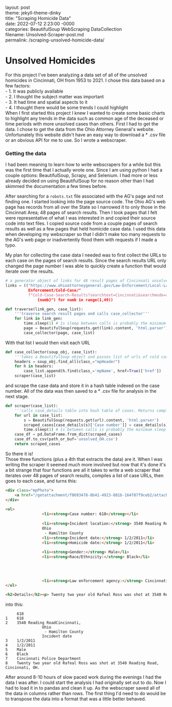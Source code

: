 
layout: post  
theme: jekyll-theme-dinky  
title: "Scraping Homicide Data"  
date: 2022-07-12 2:23:00 -0000  
categories: BeautifulSoup WebScraping DataCollection  
filename: Unsolved-Scraper-post.md  
permalink: /scraping-unsolved-homicide-data/  


#  Unsolved Homicides
For this project I've been analyzing a data set of all of the unsolved homicides in Cincinnati, OH from 1953 to 2021. I chose this data based on a few factors:   
		- 1. It was publicly available  
		- 2. I thought the subject matter was important  
		- 3. It had time and spatial aspects to it  
		- 4. I thought there would be some trends I could highlight  
When I first started this project I knew I wanted to create some basic charts to highlight any trends in the data such as common age of the deceased or time periods with more unsolved cases than others. First I had to get the data. I chose to get the data from the Ohio Attorney General's website. Unfortunately this website didn't have an easy way to download a * .csv file or an obvious API for me to use. So I wrote a webscraper.  
### Getting the data
 I had been meaning to learn how to write webscrapers for a while but this was the first time that I actually wrote one. Since I am using python I had a couple options: BeautifulSoup, Scrapy, and Selenium. I had more or less already decided on using BeautifulSoup for no reason other than I had skimmed the documentation a few times before.   
 
 After searching for a ``robots.txt`` file associated with the AG's page and not finding one. I started looking into the page source code. The Ohio AG's web page has records from all over the State so I narrowed it to only those in the Cincinnati Area; 48 pages of search results. Then I took pages that I felt were representative of what I was interested in and copied their source code into text files. I copied source code from a couple pages of search results as well as a few pages that held homicide case data. I used this data when developing my webscraper so that I didn't make too many requests to the AG's web page or inadvertently flood them with requests if I made a typo. 
 
 My plan for collecting the case data I needed was to first collect the URLs to each case on the pages of search results. Since the search results URL only changed the page number I was able to quickly create a function that would iterate over the results.
 
```python
# a generator object of links for 48 result pages of Cincinnati unsolved homicides
links = (("https://www.ohioattorneygeneral.gov/Law-Enforcement/Local-Law- 
		  Enforcement/Cold-Case/"
          f"Cold-Case-Search-Results?searchtext=Cincinnati&searchmode=anyword&page=
	          {numb}") for numb in range(1,49))

def traverse(link_gen, case_list):
    '''traverse search result pages and calls case_collector'''
    for link in link_gen:
        time.sleep(1) # 1s sleep between calls is probably the minimum sleep time
        page = BeautifulSoup(requests.get(link).content, 'html.parser')    
        case_collector(page, case_list)        		  
```

With that list I would then visit each URL 

```python
def case_collector(soup_obj, case_list):
    '''takes a BeautifulSoup object and passes list of urls of cold cases to scraper'''    
    headers = soup_obj.find_all(class_="mpHeader")
    for h in headers:
        case_list.append(h.find(class_='mpName', href=True)['href'])
    scraper(case_list)
```

and scrape the case data and store it in a hash table indexed on the case number. All of the data was then saved to a * .csv file for analysis in the next stage.

```python
def scraper(case_list):
    '''calls case_details table into hash table of cases. Returns complete hash table of cold cases'''
    for url in case_list:
        s = BeautifulSoup(requests.get(url).content, 'html.parser')
        scraped_cases[case_details(s)['Case number']] = case_details(s)
        time.sleep(1) # 1s between calls is probably the minimum sleep time
    case_df = pd.DataFrame.from_dict(scraped_cases)
    case_df.to_csv(path_or_buf='unsolved_OH.csv')
    return scraped_cases
```

So there it is!   
Those three functions (plus a 4th that extracts the data) are it. When I was writing the scraper it seemed much more involved but now that it's done it's a bit strange that four functions are all it takes to write a web scraper that iterates over 48 pages of search results, compiles a list of case URLs, then goes to each case, and turns this:  

```html
<div class="mpPhoto">
    <a href="/getattachment/f8693478-8b41-4923-881b-164f87f9ceb2/attachment.aspx" target="_blank"><img src="/getattachment/f8693478-8b41-4923-881b-164f87f9ceb2/teaser.aspx" class="mpImgDefault" alt="Rafeal Ross" /></a>
</div>
    
<ul>
                <li><strong>Case number: 618</strong></li>
                
                <li><strong>Incident location:</strong> 3540 Reading Road<br />Cincinnati, 
                Ohio
                 - Hamilton County
                <li><strong>Incident date:</strong> 1/2/2011</li>
                <li><strong>Homicide date:</strong> 1/2/2011</li>
                
                <li><strong>Gender:</strong> Male</li>
                <li><strong>Race/Ethnicity:</strong> Black</li>
                
                
                
                
                <li><strong>Law enforcement agency:</strong> Cincinnati Police Department</li>
</ul>

<h2>Details</h2><p> Twenty two year old Rafeal Ross was shot at 3540 Reading Road, Cincinnati, OH.</p>
```

into this:

```
	 618
1	 618
2	 3540 Reading RoadCincinnati, 
                Ohio
                 - Hamilton County
                Incident date
3	 1/2/2011
4	 1/2/2011
5	 Male
6	 Black
7	 Cincinnati Police Department
8	 Twenty two year old Rafeal Ross was shot at 3540 Reading Road, Cincinnati, OH.
```

After around 8-10 hours of slow paced work during the evenings I had the data I was after. I could start the analysis I had originally set out to do. Now I had to load it in to pandas and clean it up. As the webscraper saved all of the data in columns rather than rows. The first thing I'd need to do would be to transpose the data into a format that was a little better behaved.
